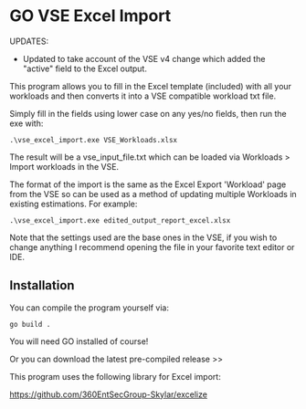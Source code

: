 # GO VSE Excel Import

UPDATES:

- Updated to take account of the VSE v4 change which added the "active" field to the Excel output.

This program allows you to fill in the Excel template (included) with all your workloads and then converts it into a VSE compatible workload txt file.

Simply fill in the fields using lower case on any yes/no fields, then run the exe with:

    .\vse_excel_import.exe VSE_Workloads.xlsx

The result will be a vse_input_file.txt which can be loaded via Workloads > Import workloads in the VSE.

The format of the import is the same as the Excel Export 'Workload' page from the VSE so can be used as a method of updating multiple Workloads in existing estimations. For example:

    .\vse_excel_import.exe edited_output_report_excel.xlsx

Note that the settings used are the base ones in the VSE, if you wish to change anything I recommend opening the file in your favorite text editor or IDE.

## Installation

You can compile the program yourself via:

    go build .

You will need GO installed of course!

Or you can download the latest pre-compiled release >>

This program uses the following library for Excel import:

https://github.com/360EntSecGroup-Skylar/excelize
